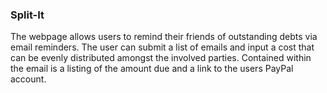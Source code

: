 ### Split-It
The webpage allows users to remind their friends of outstanding debts via email reminders. The user can submit a list of emails and input a cost
that can be evenly distributed amongst the involved parties. Contained within the email is a listing of the amount due and a link to the users PayPal
account.
